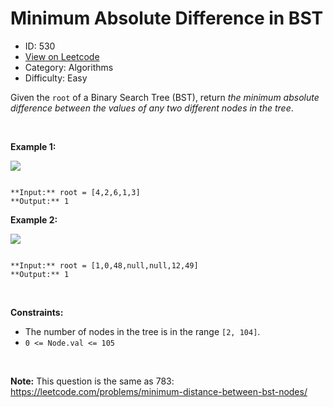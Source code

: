 # Minimum Absolute Difference in BST
* ID: 530
* [View on Leetcode](https://leetcode.com/problems/minimum-absolute-difference-in-bst)
* Category: Algorithms
* Difficulty: Easy

Given the `root` of a Binary Search Tree (BST), return *the minimum absolute difference between the values of any two different nodes in the tree*.


 


**Example 1:**


![](https://assets.leetcode.com/uploads/2021/02/05/bst1.jpg)

```

**Input:** root = [4,2,6,1,3]
**Output:** 1

```

**Example 2:**


![](https://assets.leetcode.com/uploads/2021/02/05/bst2.jpg)

```

**Input:** root = [1,0,48,null,null,12,49]
**Output:** 1

```

 


**Constraints:**


* The number of nodes in the tree is in the range `[2, 104]`.
* `0 <= Node.val <= 105`


 


**Note:** This question is the same as 783: <https://leetcode.com/problems/minimum-distance-between-bst-nodes/>


